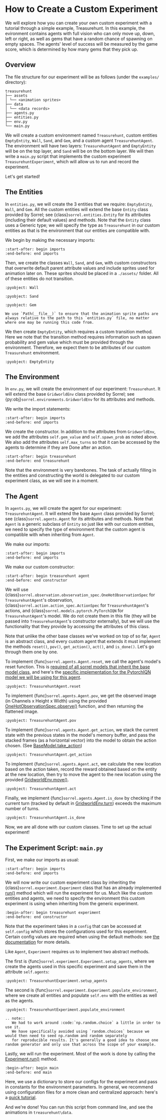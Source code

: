 # How to Create a Custom Experiment

We will explore how you can create your own custom experiment with a tutorial through a simple example, Treasurehunt. 
In this example, the evironment contains agents with full vision who can only move up, down, left or right, 
as well as gems that have a random chance of spawning on empty spaces. 
The agents' level of success will be measured by the game score, which is determined by how many gems that they pick up.


## Overview
The file structure for our experiment will be as follows (under the ``examples/`` directory):

```
treasurehunt
├── assets
│ └── <animation sprites>
├── data
│ └── <data records>
├── agents.py
├── entities.py
├── env.py
└── main.py
```

We will create a custom environment named `Treasurehunt`, custom entities `EmptyEntity`, `Wall`, `Sand`, and `Gem`, and a custom agent `TreasurehuntAgent`.
The environment will have two layers: `TreasurehuntAgent` and `EmptyEntity` will be on the top layer, and `Sand` will be on the bottom layer.
We will then write a `main.py` script that implements the custom experiment `TreasurehuntExperiment`, which will allow us to run and record the experiment.

Let's get started!

## The Entities
In ``entities.py``, we will create the 3 entities that we require: `EmptyEntity`, `Wall`, and `Gem`. 
All the custom entities will extend the base `Entity` class provided by Sorrel; see {class}`sorrel.entities.Entity` 
for its attributes (including their default values) and methods. Note that the `Entity` class uses a Generic type; we will specify the type as `Treasurehunt` in our custom entities as that is the environment that our entities are compatible with.

We begin by making the necessary imports:
```{literalinclude} /../../sorrel/examples/treasurehunt/entities.py
:start-after: begin imports
:end-before: end imports
```

Then, we create the classes `Wall`, `Sand`, and `Gem`, with custom constructors that overwrite default parent attribute values and include sprites used for animation later on.
These sprites should be placed in a ``./assets/`` folder. All of these entities do not transition.
```{literalinclude} /../../sorrel/examples/treasurehunt/entities.py
:pyobject: Wall
```
```{literalinclude} /../../sorrel/examples/treasurehunt/entities.py
:pyobject: Sand
```
```{literalinclude} /../../sorrel/examples/treasurehunt/entities.py
:pyobject: Gem
```
```{note}
We use `Path(__file__)` to ensure that the animation sprite paths are always relative to the path to this `entities.py` file, no matter where one may be running this code from.
```

We then create `EmptyEntity`, which requires a custom transition method.
Here we note that the transition method requires information such as spawn probability and gem value which must be provided through the environment. 
Therefore, we expect them to be attributes of our custom `Treasurehunt` environment.
```{literalinclude} /../../sorrel/examples/treasurehunt/entities.py
:pyobject: EmptyEntity
```

## The Environment
In ``env.py``, we will create the environment of our experiment: `Treasurehunt`. 
It will extend the base `GridworldEnv` class provided by Sorrel; 
see {py:obj}`sorrel.environments.GridworldEnv` for its attributes and methods.

We write the import statements:
```{literalinclude} /../../sorrel/examples/treasurehunt/env.py
:start-after: begin imports
:end-before: end imports
```

We create the constructor. In addition to the attributes from `GridworldEnv`, we add the attributes `self.gem_value` 
and `self.spawn_prob` as noted above. We also add the attributes `self.max_turns` so that it can be accessed by the agents to determine if they are Done after an action.
```{literalinclude} /../../sorrel/examples/treasurehunt/env.py
:start-after: begin treasurehunt
:end-before: end treasurehunt
```

Note that the environment is very barebones. The task of actually filling in the entities and constructing the world is delegated to our custom experiment class, as we will see in a moment.

## The Agent
In ``agents.py``, we will create the agent for our experiment: `TreasurehuntAgent`. 
It will extend the base `Agent` class provided by Sorrel; 
see {class}`sorrel.agents.Agent` for its attributes and methods. Note that `Agent` is a generic subclass of `Entity` so just like with our custom entities, we need to specify the type of environment that the custom agent is compatible with when inheriting from `Agent`.

We make our imports:
```{literalinclude} /../../sorrel/examples/treasurehunt/agents.py
:start-after: begin imports
:end-before: end imports
```

We make our custom constructor:
```{literalinclude} /../../sorrel/examples/treasurehunt/agents.py
:start-after: begin treasurehunt agent
:end-before: end constructor
```

We will use {class}`sorrel.observation.obvservation_spec.OneHotObservationSpec` for `TreasurehuntAgent`'s observation, {class}`sorrel.action.action_spec.ActionSpec` for `TreasurehuntAgent`'s actions, and {class}`sorrel.models.pytorch.PyTorchIQN` for `TreasurehuntAgent`'s model.
We do not create them in this file (they will be passed into `TreasurehuntAgent`'s constructor externally), 
but we will use the functionality that they provide by accessing the attributes of this class.

Note that unlike the other base classes we've worked on top of so far, `Agent` is an abstract class, and every custom agent that extends it must implement the methods 
`reset()`, `pov()`, `get_action()`, `act()`, and `is_done()`. Let's go through them one by one. 

To implement {func}`sorrel.agents.Agent.reset`, we call the agent's model's reset function. This is [required of all sorrel models that inherit the base model class](#sorrel.models.base_model.BaseModel.reset), and here's the [specific implementation for the PytorchIQN model we will be using for this agent](#sorrel.models.pytorch.PyTorchIQN).
```{literalinclude} /../../sorrel/examples/treasurehunt/agents.py
:pyobject: TreasurehuntAgent.reset
```

To implement {func}`sorrel.agents.Agent.pov`, we get the observed image (in Channels x Height x Width) 
using the provided [OneHotObservationSpec.observe()](#sorrel.observation.observation_spec.OneHotObservationSpec.observe) function, and then returning the flattened image. 
```{literalinclude} /../../sorrel/examples/treasurehunt/agents.py
:pyobject: TreasurehuntAgent.pov
```

To implement {func}`sorrel.agents.Agent.get_action`, we stack the current state with the previous states in the model's memory buffer, 
and pass the stacked frames (as a horizontal vector) into the model to obtain the action chosen. (See [BaseModel.take_action](#sorrel.models.base_model.BaseModel.take_action))
```{literalinclude} /../../sorrel/examples/treasurehunt/agents.py
:pyobject: TreasurehuntAgent.get_action
```

To implement {func}`sorrel.agents.Agent.act`, we calculate the new location based on the action taken, 
record the reward obtained based on the entity at the new location, then try to move the agent to the new location using the provided [GridworldEnv.move()](#sorrel.environments.GridworldEnv.move). 
```{literalinclude} /../../sorrel/examples/treasurehunt/agents.py
:pyobject: TreasurehuntAgent.act
```

Finally, we implement {func}`sorrel.agents.Agent.is_done` by checking if the current turn (tracked by default in [GridworldEnv.turn](#sorrel.environments.GridworldEnv.turn)) 
exceeds the maximum number of turns. 
```{literalinclude} /../../sorrel/examples/treasurehunt/agents.py
:pyobject: TreasurehuntAgent.is_done
```

Now, we are all done with our custom classes. Time to set up the actual experiment!

## The Experiment Script: `main.py`

First, we make our imports as usual:
```{literalinclude} /../../sorrel/examples/treasurehunt/main.py
:start-after: begin imports
:end-before: end imports
```

We will now write our custom experiment class by inheriting the {class}`sorrel.experiment.Experiment` class that has an already implemented [run()](#sorrel.experiment.Experiment.run) method which will run the experiment for us. Much like the custom entities and agents, we need to specify the environment this custom experiment is using when inheriting from the generic experiment.

```{literalinclude} /../../sorrel/examples/treasurehunt/main.py
:begin-after: begin treasurehunt experiment
:end-before: end constructor
```

Note that the experiment takes in a `config` that can be accessed at `self.config` which stores the configurations used for this experiment. Certain config values are required when using the default methods: see [the documentation](#sorrel.experiment.Experiment) for more details.

Like `Agent`, `Experiment` requires us to implement two abstract methods.

The first is {func}`sorrel.experiment.Experiment.setup_agents`, where we create the agents used in this specific experiment and save them in the attribute `self.agents`:

```{literalinclude} /../../sorrel/examples/treasurehunt/main.py
:pyobject: TreasurehuntExperiment.setup_agents
```

The second is {func}`sorrel.experiment.Experiment.populate_environment`, where we create all entities and populate `self.env` with the entities as well as the agents.
```{literalinclude} /../../sorrel/examples/treasurehunt/main.py
:pyobject: TreasurehuntExperiment.populate_environment
```

```{eval-rst}
.. note::
   We had to work around :code:`np.random.choice` a little in order to use it. 
   We have specifically avoided using `random.choices` because we would then need to seed np.random and random separately 
   for reproducible results. It's generally a good idea to choose one random generator and only use that across the scope of your example.
```

Lastly, we will run the experiment. 
Most of the work is done by calling the [Experiment.run()](#sorrel.experiment.Experiment.run) method. 

```{literalinclude} /../../sorrel/examples/treasurehunt/main.py
:begin-after: begin main
:end-before: end main
```

Here, we use a dictionary to store our configs for the experiment and pass in constants for the environment parameters. In general, we recommend using configuration files for a more clean and centralized approach: here's a [quick tutorial](./configuration_files.md).

And we're done! You can run this script from command line, and see the animations in `treasurehunt\data`.
